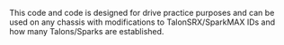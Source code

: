 This code and code is designed for drive practice purposes and can be used on any chassis with modifications to TalonSRX/SparkMAX IDs and how many Talons/Sparks are established.

